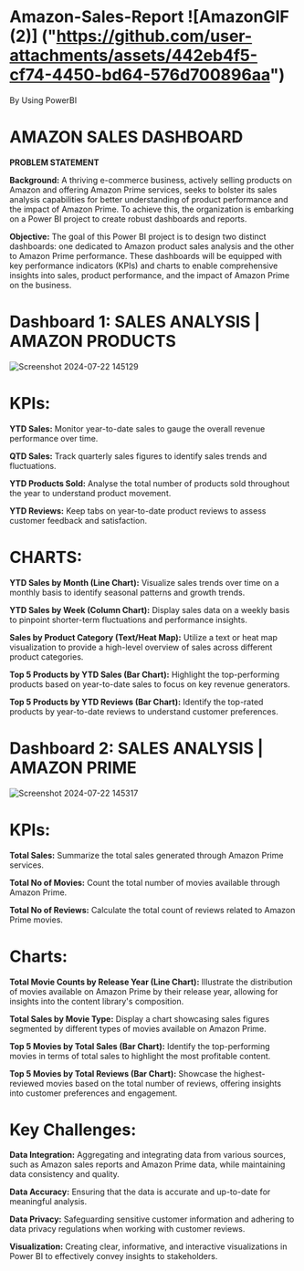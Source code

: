 # Amazon-Sales-Report ![AmazonGIF (2)] ("https://github.com/user-attachments/assets/442eb4f5-cf74-4450-bd64-576d700896aa")

By Using PowerBI



# AMAZON SALES DASHBOARD
**PROBLEM STATEMENT**

**Background:** A thriving e-commerce business, actively selling products on Amazon and offering Amazon Prime services, seeks to bolster its sales analysis capabilities for better understanding of product performance and the impact of Amazon Prime. To achieve this, the organization is embarking on a Power BI project to create robust dashboards and reports.

**Objective:** The goal of this Power BI project is to design two distinct dashboards: one dedicated to Amazon product sales analysis and the other to Amazon Prime performance. These dashboards will be equipped with key performance indicators (KPIs) and charts to enable comprehensive insights into sales, product performance, and the impact of Amazon Prime on the business.



# Dashboard 1: SALES ANALYSIS | AMAZON PRODUCTS
![Screenshot 2024-07-22 145129](https://github.com/user-attachments/assets/c687833d-74eb-4aae-af31-137373eac80c)

# KPIs:
**YTD Sales:** Monitor year-to-date sales to gauge the overall revenue performance over time.

**QTD Sales:** Track quarterly sales figures to identify sales trends and fluctuations.

**YTD Products Sold:** Analyse the total number of products sold throughout the year to understand product movement.

**YTD Reviews:** Keep tabs on year-to-date product reviews to assess customer feedback and satisfaction.

# CHARTS:
**YTD Sales by Month (Line Chart):** Visualize sales trends over time on a monthly basis to identify seasonal patterns and growth trends.

**YTD Sales by Week (Column Chart):** Display sales data on a weekly basis to pinpoint shorter-term fluctuations and performance insights.

**Sales by Product Category (Text/Heat Map):** Utilize a text or heat map visualization to provide a high-level overview of sales across different product categories.

**Top 5 Products by YTD Sales (Bar Chart):** Highlight the top-performing products based on year-to-date sales to focus on key revenue generators.

**Top 5 Products by YTD Reviews (Bar Chart):** Identify the top-rated products by year-to-date reviews to understand customer preferences.



# Dashboard 2: SALES ANALYSIS | AMAZON PRIME
![Screenshot 2024-07-22 145317](https://github.com/user-attachments/assets/5f3b36f2-ad36-4293-a8d5-eed0c27ebaa6)

# KPIs:
**Total Sales:** Summarize the total sales generated through Amazon Prime services.

**Total No of Movies:** Count the total number of movies available through Amazon Prime.

**Total No of Reviews:** Calculate the total count of reviews related to Amazon Prime movies.

# Charts:
**Total Movie Counts by Release Year (Line Chart):** Illustrate the distribution of movies available on Amazon Prime by their release year, allowing for insights into the content library's composition.

**Total Sales by Movie Type:** Display a chart showcasing sales figures segmented by different types of movies available on Amazon Prime.

**Top 5 Movies by Total Sales (Bar Chart):** Identify the top-performing movies in terms of total sales to highlight the most profitable content.

**Top 5 Movies by Total Reviews (Bar Chart):** Showcase the highest-reviewed movies based on the total number of reviews, offering insights into customer preferences and engagement.

# Key Challenges:
**Data Integration:** Aggregating and integrating data from various sources, such as Amazon sales reports and Amazon Prime data, while maintaining data consistency and quality.

**Data Accuracy:** Ensuring that the data is accurate and up-to-date for meaningful analysis.

**Data Privacy:** Safeguarding sensitive customer information and adhering to data privacy regulations when working with customer reviews.

**Visualization:** Creating clear, informative, and interactive visualizations in Power BI to effectively convey insights to stakeholders.
